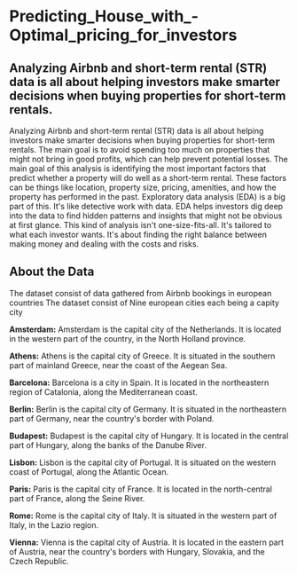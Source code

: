 # Predicting_House_with_-Optimal_pricing_for_investors
## Analyzing Airbnb and short-term rental (STR) data is all about helping investors make smarter decisions when buying properties for short-term rentals.
Analyzing Airbnb and short-term rental (STR) data is all about helping investors make smarter decisions when buying properties for short-term rentals. The main goal is to avoid spending too much on properties that might not bring in good profits, which can help prevent potential losses.
The main goal of this analysis is identifying the most important factors that predict whether a property will do well as a short-term rental. These factors can be things like location, property size, pricing, amenities, and how the property has performed in the past.
Exploratory data analysis (EDA) is a big part of this. It's like detective work with data. EDA helps investors dig deep into the data to find hidden patterns and insights that might not be obvious at first glance.
This kind of analysis isn't one-size-fits-all. It's tailored to what each investor wants. It's about finding the right balance between making money and dealing with the costs and risks.

## About the Data
The dataset consist of data gathered from Airbnb bookings in european countries 
The dataset consist of Nine european cities each being a capity city

**Amsterdam:** Amsterdam is the capital city of the Netherlands. It is located in the western part of the country, in the North Holland province.

**Athens:** Athens is the capital city of Greece. It is situated in the southern part of mainland Greece, near the coast of the Aegean Sea.

**Barcelona:** Barcelona is a city in Spain. It is located in the northeastern region of Catalonia, along the Mediterranean coast.

**Berlin:** Berlin is the capital city of Germany. It is situated in the northeastern part of Germany, near the country's border with Poland.

**Budapest:** Budapest is the capital city of Hungary. It is located in the central part of Hungary, along the banks of the Danube River.

**Lisbon:** Lisbon is the capital city of Portugal. It is situated on the western coast of Portugal, along the Atlantic Ocean.

**Paris:** Paris is the capital city of France. It is located in the north-central part of France, along the Seine River.

**Rome:** Rome is the capital city of Italy. It is situated in the western part of Italy, in the Lazio region.

**Vienna:** Vienna is the capital city of Austria. It is located in the eastern part of Austria, near the country's borders with Hungary, Slovakia, and the Czech Republic.
